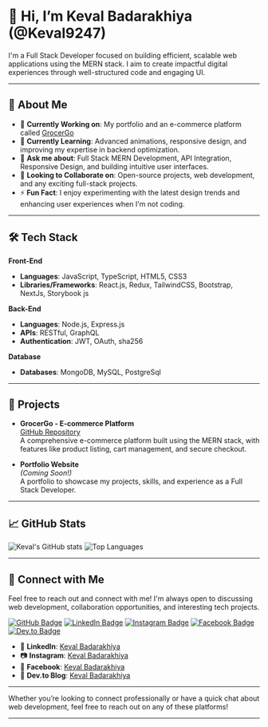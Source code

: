 # 👋 Hi, I’m Keval Badarakhiya (@Keval9247)

I'm a Full Stack Developer focused on building efficient, scalable web applications using the MERN stack. I aim to create impactful digital experiences through well-structured code and engaging UI.

---

## 👀 About Me

- 🔭 **Currently Working on**: My portfolio and an e-commerce platform called [GrocerGo](https://github.com/Keval9247/GrocerGo-E-commerce-platform)
- 🌱 **Currently Learning**: Advanced animations, responsive design, and improving my expertise in backend optimization.
- 💬 **Ask me about**: Full Stack MERN Development, API Integration, Responsive Design, and building intuitive user interfaces.
- 💞️ **Looking to Collaborate on**: Open-source projects, web development, and any exciting full-stack projects.
- ⚡ **Fun Fact**: I enjoy experimenting with the latest design trends and enhancing user experiences when I'm not coding.

---

## 🛠️ Tech Stack

**Front-End**
- **Languages**: JavaScript, TypeScript, HTML5, CSS3
- **Libraries/Frameworks**: React.js, Redux, TailwindCSS, Bootstrap, NextJs, Storybook js

**Back-End**
- **Languages**: Node.js, Express.js
- **APIs**: RESTful, GraphQL
- **Authentication**: JWT, OAuth, sha256

**Database**
- **Databases**: MongoDB, MySQL, PostgreSql

---

## 🚀 Projects

- **GrocerGo - E-commerce Platform**  
  [GitHub Repository](https://github.com/Keval9247/GrocerGo-E-commerce-platform)  
  A comprehensive e-commerce platform built using the MERN stack, with features like product listing, cart management, and secure checkout.

- **Portfolio Website**  
  *(Coming Soon!)*  
  A portfolio to showcase my projects, skills, and experience as a Full Stack Developer.

---

## 📈 GitHub Stats

![Keval's GitHub stats](https://github-readme-stats.vercel.app/api?username=Keval9247&show_icons=true&theme=radical)
![Top Languages](https://github-readme-stats.vercel.app/api/top-langs/?username=Keval9247&layout=compact&theme=radical)

---

## 🔗 Connect with Me

Feel free to reach out and connect with me! I'm always open to discussing web development, collaboration opportunities, and interesting tech projects.

[![GitHub Badge](https://img.shields.io/badge/-GitHub-181717?style=flat-square&logo=github&logoColor=white&link=https://github.com/Keval9247)](https://github.com/Keval9247)
[![LinkedIn Badge](https://img.shields.io/badge/-LinkedIn-0A66C2?style=flat-square&logo=linkedin&logoColor=white&link=https://linkedin.com/in/keval-badarakhiya-879443219)]([https://linkedin.com/in/your-linkedin](https://www.linkedin.com/in/keval-badarakhiya-879443219))
[![Instagram Badge](https://img.shields.io/badge/-Instagram-E4405F?style=flat-square&logo=instagram&logoColor=white&link=https://www.instagram.com/_keval_._05/)](https://www.instagram.com/_keval_._05/)
[![Facebook Badge](https://img.shields.io/badge/-Facebook-1877F2?style=flat-square&logo=facebook&logoColor=white&link=https://www.facebook.com/KevalBadarakhiya)](https://www.facebook.com/KevalBadarakhiya)
[![Dev.to Badge](https://img.shields.io/badge/-Dev.to-0A0A0A?style=flat-square&logo=devdotto&logoColor=white&link=https://dev.to/your-profile)](https://dev.to/your-profile)

- 💼 **LinkedIn**: [Keval Badarakhiya](https://linkedin.com/in/keval-badarakhiya-879443219)
- 📷 **Instagram**: [Keval Badarakhiya](https://www.instagram.com/_keval_._05/)
- 👤 **Facebook**: [Keval Badarakhiya](https://www.facebook.com/KevalBadarakhiya)
- 📝 **Dev.to Blog**: [Keval Badarakhiya](https://dev.to/kevalbadarakhiya)

---

Whether you’re looking to connect professionally or have a quick chat about web development, feel free to reach out on any of these platforms!


---
